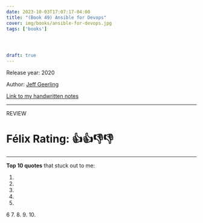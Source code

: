 ```yaml
---
date: 2023-10-03T17:07:17-04:00
title: "(Book 49) Ansible for Devops"
cover: img/books/ansible-for-devops.jpg
tags: ['books']




draft: true
---
```


Release year: 2020

Author: [Jeff Geerling](https://www.linkedin.com/in/jeff-geerling-086bb2a/)

[Link to my handwritten notes](/books/ansible-for-devops.pdf)

---

REVIEW

# Félix Rating: 👍👍👎👎

---

**Top 10 quotes** that stuck out to me:

1.
2.
3.
4.
5.
6
7.
8.
9.
10.
